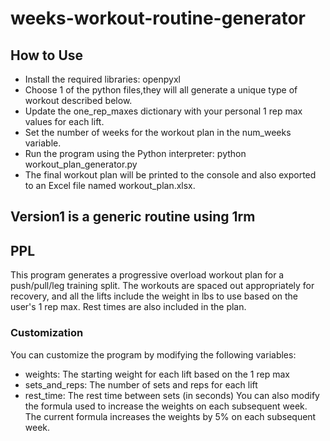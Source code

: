 # weeks-workout-routine-generator
## How to Use
* Install the required libraries: openpyxl
* Choose 1 of the python files,they will all generate a unique type of workout described below.
* Update the one_rep_maxes dictionary with your personal 1 rep max values for each lift.
* Set the number of weeks for the workout plan in the num_weeks variable.
* Run the program using the Python interpreter: python workout_plan_generator.py
* The final workout plan will be printed to the console and also exported to an Excel file named workout_plan.xlsx.
## Version1 is a generic routine using 1rm
## PPL
This program generates a progressive overload workout plan for a push/pull/leg training split. The workouts are spaced out appropriately for recovery, and all the lifts include the weight in lbs to use based on the user's 1 rep max. Rest times are also included in the plan.
### Customization
You can customize the program by modifying the following variables:

* weights: The starting weight for each lift based on the 1 rep max
* sets_and_reps: The number of sets and reps for each lift
* rest_time: The rest time between sets (in seconds)
You can also modify the formula used to increase the weights on each subsequent week. The current formula increases the weights by 5% on each subsequent week.
